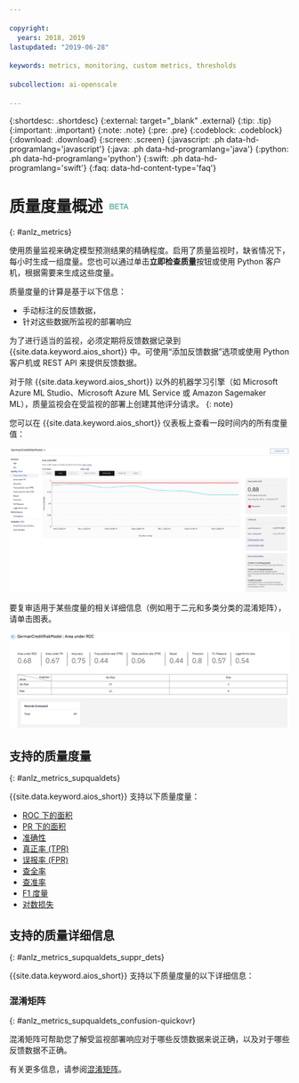 ```yaml
---

copyright:
  years: 2018, 2019
lastupdated: "2019-06-28"

keywords: metrics, monitoring, custom metrics, thresholds

subcollection: ai-openscale

---
```


{:shortdesc: .shortdesc}
{:external: target="_blank" .external}
{:tip: .tip}
{:important: .important}
{:note: .note}
{:pre: .pre}
{:codeblock: .codeblock}
{:download: .download}
{:screen: .screen}
{:javascript: .ph data-hd-programlang='javascript'}
{:java: .ph data-hd-programlang='java'}
{:python: .ph data-hd-programlang='python'}
{:swift: .ph data-hd-programlang='swift'}
{:faq: data-hd-content-type='faq'}

# 质量度量概述 ![beta 标记](images/beta.png)
{: #anlz_metrics}

使用质量监视来确定模型预测结果的精确程度。启用了质量监视时，缺省情况下，每小时生成一组度量。您也可以通过单击**立即检查质量**按钮或使用 Python 客户机，根据需要来生成这些度量。

质量度量的计算是基于以下信息：

- 手动标注的反馈数据，
- 针对这些数据所监视的部署响应

为了进行适当的监视，必须定期将反馈数据记录到 {{site.data.keyword.aios_short}} 中。可使用“添加反馈数据”选项或使用 Python 客户机或 REST API 来提供反馈数据。

对于除 {{site.data.keyword.aios_short}} 以外的机器学习引擎（如 Microsoft Azure ML Studio、Microsoft Azure ML Service 或 Amazon Sagemaker ML），质量监视会在受监视的部署上创建其他评分请求。
{: note}

您可以在 {{site.data.keyword.aios_short}} 仪表板上查看一段时间内的所有度量值：

![显示 ROC 下面积漂移的质量度量图表](images/quality_metrics_001.png)


要复审适用于某些度量的相关详细信息（例如用于二元和多类分类的混淆矩阵），请单击图表。

![质量度量的详细信息表](images/quality_metrics_002.png)

## 支持的质量度量
{: #anlz_metrics_supqualdets}

{{site.data.keyword.aios_short}} 支持以下质量度量：

- [ROC 下的面积](https://test.cloud.ibm.com/docs/services/ai-openscale?topic=ai-openscale-quality_roc)
- [PR 下的面积](https://test.cloud.ibm.com/docs/services/ai-openscale?topic=ai-openscale-quality-area-pr)
- [准确性](https://test.cloud.ibm.com/docs/services/ai-openscale?topic=ai-openscale-accuracy-opener)
- [真正率 (TPR)](https://test.cloud.ibm.com/docs/services/ai-openscale?topic=ai-openscale-quality_tpr)
- [误报率 (FPR)](https://test.cloud.ibm.com/docs/services/ai-openscale?topic=ai-openscale-quality_fpr_false)
- [查全率](https://test.cloud.ibm.com/docs/services/ai-openscale?topic=ai-openscale-quality_recall)
- [查准率](https://test.cloud.ibm.com/docs/services/ai-openscale?topic=ai-openscale-quality_precision)
- [F1 度量](https://test.cloud.ibm.com/docs/services/ai-openscale?topic=ai-openscale-quality_f1-measr)
- [对数损失](https://test.cloud.ibm.com/docs/services/ai-openscale?topic=ai-openscale-quality_log_loss)

## 支持的质量详细信息
{: #anlz_metrics_supqualdets_suppr_dets}

{{site.data.keyword.aios_short}} 支持以下质量度量的以下详细信息：

### 混淆矩阵
{: #anlz_metrics_supqualdets_confusion-quickovr}

混淆矩阵可帮助您了解受监视部署响应对于哪些反馈数据来说正确，以及对于哪些反馈数据不正确。

有关更多信息，请参阅[混淆矩阵](/docs/services/ai-openscale?topic=ai-openscale-it-conf-mtx)。
